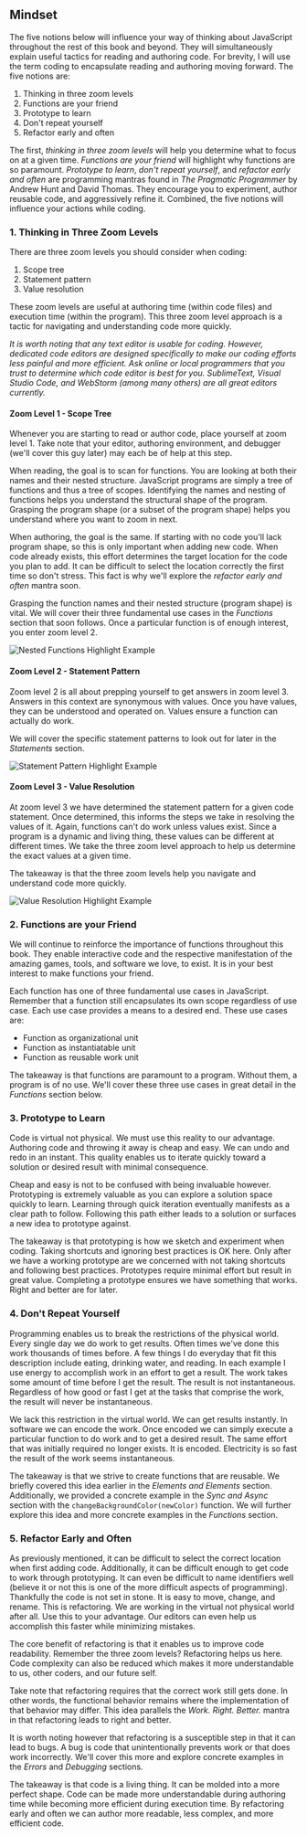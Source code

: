 ## Mindset

The five notions below will influence your way of thinking about JavaScript throughout the rest of this book and beyond. They will simultaneously explain useful tactics for reading and authoring code. For brevity, I will use the term coding to encapsulate reading and authoring moving forward. The five notions are:

1. Thinking in three zoom levels
2. Functions are your friend
3. Prototype to learn
4. Don't repeat yourself
5. Refactor early and often

The first, *thinking in three zoom levels* will help you determine what to focus on at a given time. *Functions are your friend* will highlight why functions are so paramount. *Prototype to learn*, *don't repeat yourself*, and *refactor early and often* are programming mantras found in *The Pragmatic Programmer* by Andrew Hunt and David Thomas. They encourage you to experiment, author reusable code, and aggressively refine it. Combined, the five notions will influence your actions while coding.

### 1. Thinking in Three Zoom Levels

There are three zoom levels you should consider when coding:

1. Scope tree
2. Statement pattern
3. Value resolution

These zoom levels are useful at authoring time (within code files) and execution time (within the program). This three zoom level approach is a tactic for navigating and understanding code more quickly.

*It is worth noting that any text editor is usable for coding. However, dedicated code editors are designed specifically to make our coding efforts less painful and more efficient. Ask online or local programmers that you trust to determine which code editor is best for you. SublimeText, Visual Studio Code, and WebStorm (among many others) are all great editors currently.*

#### Zoom Level 1 - Scope Tree

Whenever you are starting to read or author code, place yourself at zoom level 1. Take note that your editor, authoring environment, and debugger (we'll cover this guy later) may each be of help at this step.

When reading, the goal is to scan for functions. You are looking at both their names and their nested structure. JavaScript programs are simply a tree of functions and thus a tree of scopes. Identifying the names and nesting of functions helps you understand the structural shape of the program. Grasping the program shape (or a subset of the program shape) helps you understand where you want to zoom in next.

When authoring, the goal is the same. If starting with no code you'll lack program shape, so this is only important when adding new code. When code already exists, this effort determines the target location for the code you plan to add. It can be difficult to select the location correctly the first time so don't stress. This fact is why we'll explore the *refactor early and often* mantra soon.

Grasping the function names and their nested structure (program shape) is vital. We will cover their three fundamental use cases in the *Functions* section that soon follows. Once a particular function is of enough interest, you enter zoom level 2.

![Nested Functions Highlight Example](../assets/img/visual-todo-placeholder.jpg "Nested Functions Highlight Example")

#### Zoom Level 2 - Statement Pattern

Zoom level 2 is all about prepping yourself to get answers in zoom level 3. Answers in this context are synonymous with values. Once you have values, they can be understood and operated on. Values ensure a function can actually do work.

We will cover the specific statement patterns to look out for later in the *Statements* section.

![Statement Pattern Highlight Example](../assets/img/visual-todo-placeholder.jpg "Statement Pattern Highlight Example")

#### Zoom Level 3 - Value Resolution

At zoom level 3 we have determined the statement pattern for a given code statement. Once determined, this informs the steps we take in resolving the values of it. Again, functions can't do work unless values exist. Since a program is a dynamic and living thing, these values can be different at different times. We take the three zoom level approach to help us determine the exact values at a given time.

The takeaway is that the three zoom levels help you navigate and understand code more quickly.

![Value Resolution Highlight Example](../assets/img/visual-todo-placeholder.jpg "Value Resolution Highlight Example")

### 2. Functions are your Friend

We will continue to reinforce the importance of functions throughout this book. They enable interactive code and the respective manifestation of the amazing games, tools, and software we love, to exist. It is in your best interest to make functions your friend.

Each function has one of three fundamental use cases in JavaScript. Remember that a function still encapsulates its own scope regardless of use case. Each use case provides a means to a desired end. These use cases are:

- Function as organizational unit
- Function as instantiatable unit
- Function as reusable work unit

The takeaway is that functions are paramount to a program. Without them, a program is of no use. We'll cover these three use cases in great detail in the *Functions* section below.

### 3. Prototype to Learn

Code is virtual not physical. We must use this reality to our advantage. Authoring code and throwing it away is cheap and easy. We can undo and redo in an instant. This quality enables us to iterate quickly toward a solution or desired result with minimal consequence.

Cheap and easy is not to be confused with being invaluable however. Prototyping is extremely valuable as you can explore a solution space quickly to learn. Learning through quick iteration eventually manifests as a clear path to follow. Following this path either leads to a solution or surfaces a new idea to prototype against.

The takeaway is that prototyping is how we sketch and experiment when coding. Taking shortcuts and ignoring best practices is OK here. Only after we have a working prototype are we concerned with not taking shortcuts and following best practices. Prototypes require minimal effort but result in great value. Completing a prototype ensures we have something that works. Right and better are for later.

### 4. Don't Repeat Yourself

Programming enables us to break the restrictions of the physical world. Every single day we do work to get results. Often times we've done this work thousands of times before. A few things I do everyday that fit this description include eating, drinking water, and reading. In each example I use energy to accomplish work in an effort to get a result. The work takes some amount of time before I get the result. The result is not instantaneous. Regardless of how good or fast I get at the tasks that comprise the work, the result will never be instantaneous.

We lack this restriction in the virtual world. We can get results instantly. In software we can encode the work. Once encoded we can simply execute a particular function to do work and to get a desired result. The same effort that was initially required no longer exists. It is encoded. Electricity is so fast the result of the work seems instantaneous.

The takeaway is that we strive to create functions that are reusable. We briefly covered this idea earlier in the *Elements and Elements* section. Additionally, we provided a concrete example in the *Sync and Async* section with the `changeBackgroundColor(newColor)` function. We will further explore this idea and more concrete examples in the *Functions* section.

### 5. Refactor Early and Often

As previously mentioned, it can be difficult to select the correct location when first adding code. Additionally, it can be difficult enough to get code to work through prototyping. It can even be difficult to name identifiers well (believe it or not this is one of the more difficult aspects of programming). Thankfully the code is not set in stone. It is easy to move, change, and rename. This is refactoring. We are working in the virtual not physical world after all. Use this to your advantage. Our editors can even help us accomplish this faster while minimizing mistakes.

The core benefit of refactoring is that it enables us to improve code readability. Remember the three zoom levels? Refactoring helps us here. Code complexity can also be reduced which makes it more understandable to us, other coders, and our future self.

Take note that refactoring requires that the correct work still gets done. In other words, the functional behavior remains where the implementation of that behavior may differ. This idea parallels the *Work. Right. Better.* mantra in that refactoring leads to right and better.

It is worth noting however that refactoring is a susceptible step in that it can lead to bugs. A bug is code that unintentionally prevents work or that does work incorrectly. We'll cover this more and explore concrete examples in the *Errors* and *Debugging* sections.

The takeaway is that code is a living thing. It can be molded into a more perfect shape. Code can be made more understandable during authoring time while becoming more efficient during execution time. By refactoring early and often we can author more readable, less complex, and more efficient code.
